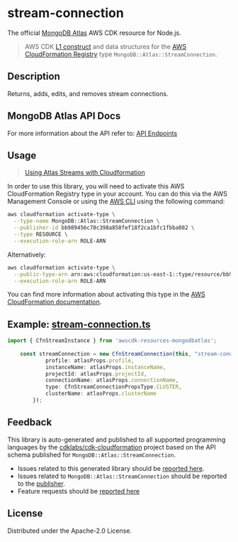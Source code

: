 # stream-connection

The official [MongoDB Atlas](https://www.mongodb.com/) AWS CDK resource for Node.js.

> AWS CDK [L1 construct](https://docs.aws.amazon.com/cdk/latest/guide/constructs.html) and data structures for the [AWS CloudFormation Registry](https://docs.aws.amazon.com/AWSCloudFormation/latest/UserGuide/registry.html) type `MongoDB::Atlas::StreamConnection`.

## Description

Returns, adds, edits, and removes stream connections.

## MongoDB Atlas API Docs

For more information about the API refer to: [API Endpoints](https://www.mongodb.com/docs/api/doc/atlas-admin-api-v2/group/endpoint-streams)

## Usage

> [Using Atlas Streams with Cloudformation](https://github.com/mongodb/mongodbatlas-cloudformation-resources/blob/master/examples/atlas-streams/README.md)

In order to use this library, you will need to activate this AWS CloudFormation Registry type in your account. You can do this via the AWS Management Console or using the [AWS CLI](https://aws.amazon.com/cli/) using the following command:

```sh
aws cloudformation activate-type \
  --type-name MongoDB::Atlas::StreamConnection \
  --publisher-id bb989456c78c398a858fef18f2ca1bfc1fbba082 \
  --type RESOURCE \
  --execution-role-arn ROLE-ARN
```

Alternatively:

```sh
aws cloudformation activate-type \
  --public-type-arn arn:aws:cloudformation:us-east-1::type/resource/bb989456c78c398a858fef18f2ca1bfc1fbba082/MongoDB-Atlas-StreamConnection \
  --execution-role-arn ROLE-ARN
```

You can find more information about activating this type in the [AWS CloudFormation documentation](https://docs.aws.amazon.com/AWSCloudFormation/latest/UserGuide/registry-public.html).

## Example: [stream-connection.ts](../../../examples/l1-resources/stream-connection.ts)
```ts
import { CfnStreamInstance } from 'awscdk-resources-mongodbatlas';
    
	const streamConnection = new CfnStreamConnection(this, "stream-connection-testing-stack", {
			profile: atlasProps.profile,
			instanceName: atlasProps.instanceName,
			projectId: atlasProps.projectId,
			connectionName: atlasProps.connectionName,
			type: CfnStreamConnectionPropsType.CLUSTER,
			clusterName: atlasProps.clusterName
		});
```

## Feedback

This library is auto-generated and published to all supported programming languages by the [cdklabs/cdk-cloudformation] project based on the API schema published for `MongoDB::Atlas::StreamConnection`.

* Issues related to this generated library should be [reported here](https://github.com/cdklabs/cdk-cloudformation/issues/new?title=Issue+with+%40cdk-cloudformation%2Fmongodb-atlas-stream-connection+v1.0.0).
* Issues related to `MongoDB::Atlas::StreamConnection` should be reported to the [publisher](https://github.com/mongodb/mongodbatlas-cloudformation-resources/issues).
* Feature requests should be [reported here](https://feedback.mongodb.com/forums/924145-atlas?category_id=392596)

[cdklabs/cdk-cloudformation]: https://github.com/cdklabs/cdk-cloudformation

## License

Distributed under the Apache-2.0 License.